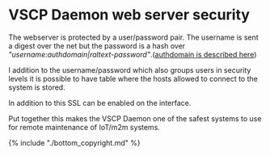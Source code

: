 # VSCP Daemon web server security 

The webserver is protected by a user/password pair. The username is sent a digest over the net but the password is a hash over *"username:authdomain|raltext-password"*.([authdomain is described here](./configuring_the_vscp_daemon#configuration))

I addition to the username/password which also groups users in security levels it is possible to have table where the hosts allowed to connect to the system is stored.

In addition to this SSL can be enabled on the interface.

Put together this makes the VSCP Daemon one of the safest systems to use for remote maintenance of IoT/m2m systems.

{% include "./bottom_copyright.md" %}
